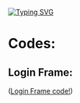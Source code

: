 [![Typing SVG](https://readme-typing-svg.herokuapp.com?size=25&color=1A1AF7&lines=Restaurant+Management+System+🥘)](https://git.io/typing-svg)


# Codes:

## Login Frame:

([Login Frame code!](https://github.com/AbhishekTungala/CSE310-Java-Project/blob/b6fbc64f63c2c7cbad793043c5a657ba8ff279bb/LoginFrame.java))
